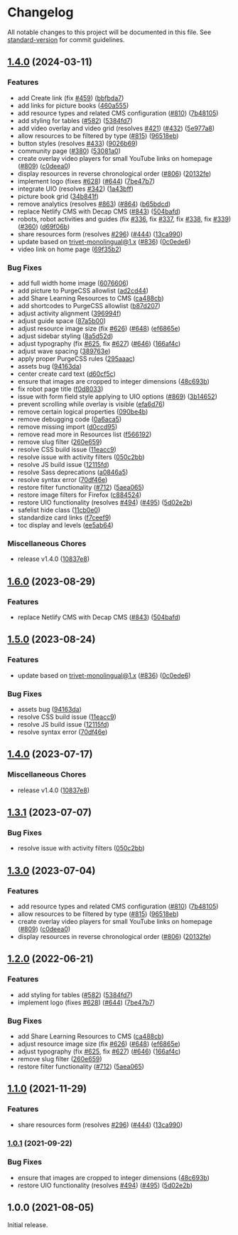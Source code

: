 # Changelog

All notable changes to this project will be documented in this file. See [standard-version](https://github.com/conventional-changelog/standard-version) for commit guidelines.

## [1.4.0](https://github.com/michelled/weavly.org/compare/v1.6.0...v1.4.0) (2024-03-11)


### Features

* add Create link (fix [#459](https://github.com/michelled/weavly.org/issues/459)) ([bbfbda7](https://github.com/michelled/weavly.org/commit/bbfbda78f27396155f0f3d1d7ae4ced495648246))
* add links for picture books ([460a555](https://github.com/michelled/weavly.org/commit/460a555fe38956a438b965c0c3e223e24b1c2db2))
* add resource types and related CMS configuration ([#810](https://github.com/michelled/weavly.org/issues/810)) ([7b48105](https://github.com/michelled/weavly.org/commit/7b4810580d1fd40cefb8d29c5510d2399590939c))
* add styling for tables ([#582](https://github.com/michelled/weavly.org/issues/582)) ([5384fd7](https://github.com/michelled/weavly.org/commit/5384fd77e793f50ca80c1749ff3a2729c402fe9f))
* add video overlay and video grid (resolves [#421](https://github.com/michelled/weavly.org/issues/421)) ([#432](https://github.com/michelled/weavly.org/issues/432)) ([5e977a8](https://github.com/michelled/weavly.org/commit/5e977a83a27961d70afa4d054e9e8166df3bfd6f))
* allow resources to be filtered by type ([#815](https://github.com/michelled/weavly.org/issues/815)) ([96518eb](https://github.com/michelled/weavly.org/commit/96518eb0c2a54f1fb040e9f789b43d8278f25cd2))
* button styles (resolves [#433](https://github.com/michelled/weavly.org/issues/433)) ([9026b69](https://github.com/michelled/weavly.org/commit/9026b697b303b0242af57d0a88acd4cef356cb1a))
* community page ([#380](https://github.com/michelled/weavly.org/issues/380)) ([53081a0](https://github.com/michelled/weavly.org/commit/53081a043a85f1dd3d0efe7743d94feae87c3ffa))
* create overlay video players for small YouTube links on homepage ([#809](https://github.com/michelled/weavly.org/issues/809)) ([c0deea0](https://github.com/michelled/weavly.org/commit/c0deea062b48c0ff1b59f602a288059fe128390c))
* display resources in reverse chronological order ([#806](https://github.com/michelled/weavly.org/issues/806)) ([20132fe](https://github.com/michelled/weavly.org/commit/20132feac1e7600908ed735bfa698cf49a7caa0c))
* implement logo (fixes [#628](https://github.com/michelled/weavly.org/issues/628)) ([#644](https://github.com/michelled/weavly.org/issues/644)) ([7be47b7](https://github.com/michelled/weavly.org/commit/7be47b7e81b2c96f3cab765752cf0d4d1bbc8dea))
* integrate UIO (resolves [#342](https://github.com/michelled/weavly.org/issues/342)) ([1a43bff](https://github.com/michelled/weavly.org/commit/1a43bff58e91719f6a74f545fa8db049b4831857))
* picture book grid ([34b841f](https://github.com/michelled/weavly.org/commit/34b841f43b7656d200ec426dd5678d66b6289b5e))
* remove analytics (resolves [#863](https://github.com/michelled/weavly.org/issues/863)) ([#864](https://github.com/michelled/weavly.org/issues/864)) ([b65bdcd](https://github.com/michelled/weavly.org/commit/b65bdcdc3d36e1b0a1f91357246786658d42837a))
* replace Netlify CMS with Decap CMS ([#843](https://github.com/michelled/weavly.org/issues/843)) ([504bafd](https://github.com/michelled/weavly.org/commit/504bafd6ac4cb3d90bcec0479d7311f812f2e22f))
* robots, robot activities and guides (fix [#336](https://github.com/michelled/weavly.org/issues/336), fix [#337](https://github.com/michelled/weavly.org/issues/337), fix [#338](https://github.com/michelled/weavly.org/issues/338), fix [#339](https://github.com/michelled/weavly.org/issues/339)) ([#360](https://github.com/michelled/weavly.org/issues/360)) ([d69f06b](https://github.com/michelled/weavly.org/commit/d69f06b0bced7a0759023fb289d1a671237797b7))
* share resources form (resolves [#296](https://github.com/michelled/weavly.org/issues/296)) ([#444](https://github.com/michelled/weavly.org/issues/444)) ([13ca990](https://github.com/michelled/weavly.org/commit/13ca990fc82eae284a6833bb9997ecd5de45e01b))
* update based on trivet-monolingual@1.x ([#836](https://github.com/michelled/weavly.org/issues/836)) ([0c0ede6](https://github.com/michelled/weavly.org/commit/0c0ede6222190024b9eb6971c8b71c7262771dda))
* video link on home page ([69f35b2](https://github.com/michelled/weavly.org/commit/69f35b207341d555faa562f44cd3f3e354589db9))


### Bug Fixes

* add full width home image ([6076606](https://github.com/michelled/weavly.org/commit/6076606756177b4adffe5244e24fbb22dc61de94))
* add picture to PurgeCSS allowlist ([ad2cd44](https://github.com/michelled/weavly.org/commit/ad2cd441c3d2533e410172b6e991d9122612002b))
* add Share Learning Resources to CMS ([ca488cb](https://github.com/michelled/weavly.org/commit/ca488cb48a912dacc8e4c863a5a010d619724ebc))
* add shortcodes to PurgeCSS allowlist ([b87d207](https://github.com/michelled/weavly.org/commit/b87d207627a803a9ab070bc106a627f642b18b40))
* adjust activity alignment ([396994f](https://github.com/michelled/weavly.org/commit/396994f3efe1063ca8cb9ea373999160bb601312))
* adjust guide space ([87a5b00](https://github.com/michelled/weavly.org/commit/87a5b00dc79e631f2180393bb14d0d60f1ea0d75))
* adjust resource image size (fix [#626](https://github.com/michelled/weavly.org/issues/626)) ([#648](https://github.com/michelled/weavly.org/issues/648)) ([ef6865e](https://github.com/michelled/weavly.org/commit/ef6865efc9cd090f283c423aa3ac2742cdac8bd7))
* adjust sidebar styling ([8a5d52d](https://github.com/michelled/weavly.org/commit/8a5d52d293d9b109d075efd2766696fb6a006ede))
* adjust typography (fix [#625](https://github.com/michelled/weavly.org/issues/625), fix [#627](https://github.com/michelled/weavly.org/issues/627)) ([#646](https://github.com/michelled/weavly.org/issues/646)) ([166af4c](https://github.com/michelled/weavly.org/commit/166af4ca9cb239d69881c8784a76a768a9fceb9c))
* adjust wave spacing ([389763e](https://github.com/michelled/weavly.org/commit/389763e5ff531ed392ccda67eca45294f0caba83))
* apply proper PurgeCSS rules ([295aaac](https://github.com/michelled/weavly.org/commit/295aaac477afbefe2eb14a12df570ba9dc1baa2c))
* assets bug ([94163da](https://github.com/michelled/weavly.org/commit/94163da24b35e264e4d6abcdfe3e2ed99b106ee7))
* center create card text ([d60cf5c](https://github.com/michelled/weavly.org/commit/d60cf5c6da8b71cfcfef9b2160331af52cd29f51))
* ensure that images are cropped to integer dimensions ([48c693b](https://github.com/michelled/weavly.org/commit/48c693bcb301ac2fe2eaaacdcd0b8736732c7d96))
* fix robot page title ([f0d8033](https://github.com/michelled/weavly.org/commit/f0d803336a5bb30aa22355633d1fb97bfa73efce))
* issue with form field style applying to UIO options ([#869](https://github.com/michelled/weavly.org/issues/869)) ([3b14652](https://github.com/michelled/weavly.org/commit/3b146528c1d337bab50aa7ec413874fba5b06e60))
* prevent scrolling while overlay is visible ([efa6d76](https://github.com/michelled/weavly.org/commit/efa6d7626f404951e1cea950731623b5dfbafbce))
* remove certain logical properties ([090be4b](https://github.com/michelled/weavly.org/commit/090be4b3b40a4fbd686f3425e440499a954fc72c))
* remove debugging code ([0a6aca5](https://github.com/michelled/weavly.org/commit/0a6aca584705ec199d83ddb1dfd6581d55ed3a00))
* remove missing import ([d0ccd95](https://github.com/michelled/weavly.org/commit/d0ccd95eae6de0119840efb03a86349eab53798d))
* remove read more in Resources list ([f566192](https://github.com/michelled/weavly.org/commit/f566192e3b22ce1716d8624d8c43638f9b9a7436))
* remove slug filter ([260e659](https://github.com/michelled/weavly.org/commit/260e6597fc416ae423448bb75741c3fa5c0b2e07))
* resolve CSS build issue ([11eacc9](https://github.com/michelled/weavly.org/commit/11eacc9340727f4eb0f46a248799064168791b96))
* resolve issue with activity filters ([050c2bb](https://github.com/michelled/weavly.org/commit/050c2bb9fc9bd3cc56e5861cee27e2008e5cfbac))
* resolve JS build issue ([12115fd](https://github.com/michelled/weavly.org/commit/12115fd223520523e9135962f2c129240f209aa6))
* resolve Sass deprecations ([a0846a5](https://github.com/michelled/weavly.org/commit/a0846a50ae000a5574c505e5280f15db6822b369))
* resolve syntax error ([70df46e](https://github.com/michelled/weavly.org/commit/70df46ea7d56230cac837d38ff6a7f79bf483b91))
* restore filter functionality ([#712](https://github.com/michelled/weavly.org/issues/712)) ([5aea065](https://github.com/michelled/weavly.org/commit/5aea0654cdf02d89945f1244924a29ad72a801b7))
* restore image filters for Firefox ([c884524](https://github.com/michelled/weavly.org/commit/c8845243051df36f3b0683ffade2c930b6f3b9b8))
* restore UIO functionality (resolves [#494](https://github.com/michelled/weavly.org/issues/494)) ([#495](https://github.com/michelled/weavly.org/issues/495)) ([5d02e2b](https://github.com/michelled/weavly.org/commit/5d02e2b4d54b7362a5cbff8ade330ea82525368c))
* safelist hide class ([11cb0e0](https://github.com/michelled/weavly.org/commit/11cb0e0400234696bb258c90a40e6251bb29fa98))
* standardize card links ([f7ceef9](https://github.com/michelled/weavly.org/commit/f7ceef90956b16634eb586a7bd764d778246f32c))
* toc display and levels ([ee5ab64](https://github.com/michelled/weavly.org/commit/ee5ab643a0dc73f57b396d5c732b583480a44639))


### Miscellaneous Chores

* release v1.4.0 ([10837e8](https://github.com/michelled/weavly.org/commit/10837e811d3d5fd800a746c616bb9cb186cbc35c))

## [1.6.0](https://github.com/codelearncreate/weavly.org/compare/v1.5.0...v1.6.0) (2023-08-29)


### Features

* replace Netlify CMS with Decap CMS ([#843](https://github.com/codelearncreate/weavly.org/issues/843)) ([504bafd](https://github.com/codelearncreate/weavly.org/commit/504bafd6ac4cb3d90bcec0479d7311f812f2e22f))

## [1.5.0](https://github.com/codelearncreate/weavly.org/compare/v1.4.0...v1.5.0) (2023-08-24)


### Features

* update based on trivet-monolingual@1.x ([#836](https://github.com/codelearncreate/weavly.org/issues/836)) ([0c0ede6](https://github.com/codelearncreate/weavly.org/commit/0c0ede6222190024b9eb6971c8b71c7262771dda))


### Bug Fixes

* assets bug ([94163da](https://github.com/codelearncreate/weavly.org/commit/94163da24b35e264e4d6abcdfe3e2ed99b106ee7))
* resolve CSS build issue ([11eacc9](https://github.com/codelearncreate/weavly.org/commit/11eacc9340727f4eb0f46a248799064168791b96))
* resolve JS build issue ([12115fd](https://github.com/codelearncreate/weavly.org/commit/12115fd223520523e9135962f2c129240f209aa6))
* resolve syntax error ([70df46e](https://github.com/codelearncreate/weavly.org/commit/70df46ea7d56230cac837d38ff6a7f79bf483b91))

## [1.4.0](https://github.com/codelearncreate/weavly.org/compare/v1.3.1...v1.4.0) (2023-07-17)


### Miscellaneous Chores

* release v1.4.0 ([10837e8](https://github.com/codelearncreate/weavly.org/commit/10837e811d3d5fd800a746c616bb9cb186cbc35c))

## [1.3.1](https://github.com/codelearncreate/weavly.org/compare/v1.3.0...v1.3.1) (2023-07-07)


### Bug Fixes

* resolve issue with activity filters ([050c2bb](https://github.com/codelearncreate/weavly.org/commit/050c2bb9fc9bd3cc56e5861cee27e2008e5cfbac))

## [1.3.0](https://github.com/codelearncreate/weavly.org/compare/v1.2.0...v1.3.0) (2023-07-04)


### Features

* add resource types and related CMS configuration ([#810](https://github.com/codelearncreate/weavly.org/issues/810)) ([7b48105](https://github.com/codelearncreate/weavly.org/commit/7b4810580d1fd40cefb8d29c5510d2399590939c))
* allow resources to be filtered by type ([#815](https://github.com/codelearncreate/weavly.org/issues/815)) ([96518eb](https://github.com/codelearncreate/weavly.org/commit/96518eb0c2a54f1fb040e9f789b43d8278f25cd2))
* create overlay video players for small YouTube links on homepage ([#809](https://github.com/codelearncreate/weavly.org/issues/809)) ([c0deea0](https://github.com/codelearncreate/weavly.org/commit/c0deea062b48c0ff1b59f602a288059fe128390c))
* display resources in reverse chronological order ([#806](https://github.com/codelearncreate/weavly.org/issues/806)) ([20132fe](https://github.com/codelearncreate/weavly.org/commit/20132feac1e7600908ed735bfa698cf49a7caa0c))

## [1.2.0](https://www.github.com/codelearncreate/weavly.org/compare/v1.1.0...v1.2.0) (2022-06-21)


### Features

* add styling for tables ([#582](https://www.github.com/codelearncreate/weavly.org/issues/582)) ([5384fd7](https://www.github.com/codelearncreate/weavly.org/commit/5384fd77e793f50ca80c1749ff3a2729c402fe9f))
* implement logo (fixes [#628](https://www.github.com/codelearncreate/weavly.org/issues/628)) ([#644](https://www.github.com/codelearncreate/weavly.org/issues/644)) ([7be47b7](https://www.github.com/codelearncreate/weavly.org/commit/7be47b7e81b2c96f3cab765752cf0d4d1bbc8dea))


### Bug Fixes

* add Share Learning Resources to CMS ([ca488cb](https://www.github.com/codelearncreate/weavly.org/commit/ca488cb48a912dacc8e4c863a5a010d619724ebc))
* adjust resource image size (fix [#626](https://www.github.com/codelearncreate/weavly.org/issues/626)) ([#648](https://www.github.com/codelearncreate/weavly.org/issues/648)) ([ef6865e](https://www.github.com/codelearncreate/weavly.org/commit/ef6865efc9cd090f283c423aa3ac2742cdac8bd7))
* adjust typography (fix [#625](https://www.github.com/codelearncreate/weavly.org/issues/625), fix [#627](https://www.github.com/codelearncreate/weavly.org/issues/627)) ([#646](https://www.github.com/codelearncreate/weavly.org/issues/646)) ([166af4c](https://www.github.com/codelearncreate/weavly.org/commit/166af4ca9cb239d69881c8784a76a768a9fceb9c))
* remove slug filter ([260e659](https://www.github.com/codelearncreate/weavly.org/commit/260e6597fc416ae423448bb75741c3fa5c0b2e07))
* restore filter functionality ([#712](https://www.github.com/codelearncreate/weavly.org/issues/712)) ([5aea065](https://www.github.com/codelearncreate/weavly.org/commit/5aea0654cdf02d89945f1244924a29ad72a801b7))

## [1.1.0](https://www.github.com/codelearncreate/weavly.org/compare/v1.0.1...v1.1.0) (2021-11-29)


### Features

* share resources form (resolves [#296](https://www.github.com/codelearncreate/weavly.org/issues/296)) ([#444](https://www.github.com/codelearncreate/weavly.org/issues/444)) ([13ca990](https://www.github.com/codelearncreate/weavly.org/commit/13ca990fc82eae284a6833bb9997ecd5de45e01b))

### [1.0.1](https://www.github.com/codelearncreate/weavly.org/compare/v1.0.0...v1.0.1) (2021-09-22)


### Bug Fixes

* ensure that images are cropped to integer dimensions ([48c693b](https://www.github.com/codelearncreate/weavly.org/commit/48c693bcb301ac2fe2eaaacdcd0b8736732c7d96))
* restore UIO functionality (resolves [#494](https://www.github.com/codelearncreate/weavly.org/issues/494)) ([#495](https://www.github.com/codelearncreate/weavly.org/issues/495)) ([5d02e2b](https://www.github.com/codelearncreate/weavly.org/commit/5d02e2b4d54b7362a5cbff8ade330ea82525368c))

## 1.0.0 (2021-08-05)

Initial release.
